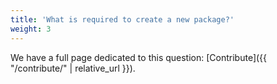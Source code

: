 ```yaml
---
title: 'What is required to create a new package?'
weight: 3
---
```


We have a full page dedicated to this question: [Contribute]({{ "/contribute/" | relative_url }}).
